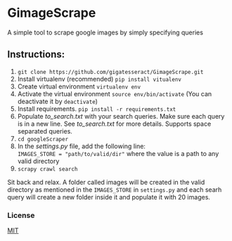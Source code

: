 # GimageScrape
A simple tool to scrape google images by simply specifying queries


## Instructions:
1. `git clone https://github.com/gigatesseract/GimageScrape.git`    
1. Install virtualenv (recommended) `pip install vitualenv`    
1. Create virtual environment `virtualenv env`   
1. Activate the virtual environment `source env/bin/activate` (You can deactivate it by `deactivate`)    
1. Install requirements. `pip install -r requirements.txt`    
1. Populate _to_search.txt_ with your search queries. Make sure each query is in a new line. See _to_search.txt_ for more details. Supports space separated queries.    
1. `cd googleScraper`   
1. In the _settings.py_ file, add the following line:   
   `IMAGES_STORE = "path/to/valid/dir"`
   where the value is a path to any valid directory    
1. `scrapy crawl search`    

Sit back and relax. A folder called images will be created in the valid directory as mentioned in the `IMAGES_STORE` in `settings.py` and each searh query will create a new folder inside it and populate it with 20 images. 
### License
[MIT](https://github.com/gigatesseract/GimageScrape/blob/master/LICENSE)
